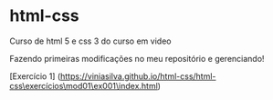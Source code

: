 # html-css
 Curso de html 5 e css 3 do curso em video

 Fazendo primeiras modificações no meu repositório e gerenciando!

 [Exercício 1] (https://viniasilva.github.io/html-css/html-css\exercícios\mod01\ex001\index.html)
